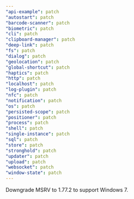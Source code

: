```yaml
---
"api-example": patch
"autostart": patch
"barcode-scanner": patch
"biometric": patch
"cli": patch
"clipboard-manager": patch
"deep-link": patch
"fs": patch
"dialog": patch
"geolocation": patch
"global-shortcut": patch
"haptics": patch
"http": patch
"localhost": patch
"log-plugin": patch
"nfc": patch
"notification": patch
"os": patch
"persisted-scope": patch
"positioner": patch
"process": patch
"shell": patch
"single-instance": patch
"sql": patch
"store": patch
"stronghold": patch
"updater": patch
"upload": patch
"websocket": patch
"window-state": patch
---
```


Downgrade MSRV to 1.77.2 to support Windows 7.
